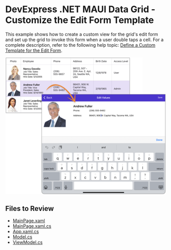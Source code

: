 # DevExpress .NET MAUI Data Grid - Customize the Edit Form Template

This example shows how to create a custom view for the grid's edit form and set up the grid to invoke this form when a user double taps a cell. For a complete description, refer to the following help topic: [Define a Custom Template for the Edit Form](https://docs.devexpress.com/MAUI/403652/data-grid/edit-cell-values#how-to-define-a-custom-template-for-the-edit-form).

<img src="./img/grid-edit-form-template.png"/>

<!-- default file list -->
## Files to Review

* [MainPage.xaml](./DataGrid_EditFormTemplate/MainPage.xaml)
* [MainPage.xaml.cs](./DataGrid_EditFormTemplate/MainPage.xaml.cs)
* [App.xaml.cs](./DataGrid_EditFormTemplate/App.xaml.cs)
* [Model.cs](./DataGrid_EditFormTemplate/Model.cs)
* [ViewModel.cs](./DataGrid_EditFormTemplate/ViewModel.cs)
<!-- default file list end -->
